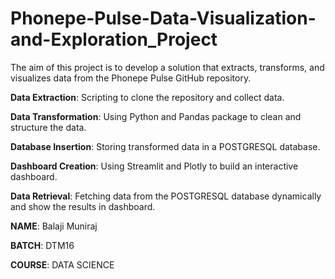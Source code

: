 # Phonepe-Pulse-Data-Visualization-and-Exploration_Project

The aim of this project is to develop a solution that extracts, transforms, and visualizes data from the Phonepe Pulse GitHub repository. 

**Data Extraction**: Scripting to clone the repository and collect data.

**Data Transformation**: Using Python and Pandas package to clean and structure the data.

**Database Insertion**: Storing transformed data in a POSTGRESQL database.

**Dashboard Creation**: Using Streamlit and Plotly to build an interactive dashboard.

**Data Retrieval**: Fetching data from the POSTGRESQL database dynamically and show the results in dashboard.

**NAME**: Balaji Muniraj

**BATCH**: DTM16

**COURSE**: DATA SCIENCE
